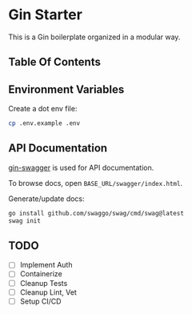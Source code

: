 # Gin Starter 

This is a Gin boilerplate organized in a modular way.

## Table Of Contents

## Environment Variables

Create a dot env file:

```bash
cp .env.example .env
```

## API Documentation

[gin-swagger](https://github.com/swaggo/gin-swagger) is used for API documentation.

To browse docs, open `BASE_URL/swagger/index.html`.

Generate/update docs:

```bash
go install github.com/swaggo/swag/cmd/swag@latest
swag init
```

## TODO

- [ ] Implement Auth
- [ ] Containerize
- [ ] Cleanup Tests
- [ ] Cleanup Lint, Vet
- [ ] Setup CI/CD

